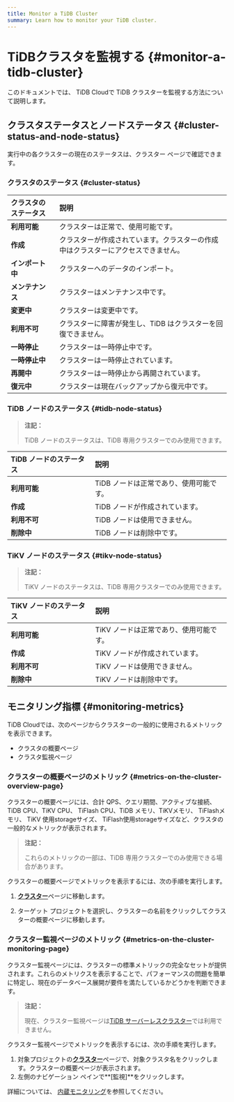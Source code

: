 ```yaml
---
title: Monitor a TiDB Cluster
summary: Learn how to monitor your TiDB cluster.
---
```


# TiDBクラスタを監視する {#monitor-a-tidb-cluster}

このドキュメントでは、 TiDB Cloudで TiDB クラスターを監視する方法について説明します。

## クラスタステータスとノードステータス {#cluster-status-and-node-status}

実行中の各クラスターの現在のステータスは、クラスター ページで確認できます。

### クラスタのステータス {#cluster-status}

| クラスタのステータス | 説明                                        |
| :--------- | :---------------------------------------- |
| **利用可能**   | クラスターは正常で、使用可能です。                         |
| **作成**     | クラスターが作成されています。クラスターの作成中はクラスターにアクセスできません。 |
| **インポート中** | クラスターへのデータのインポート。                         |
| **メンテナンス** | クラスターはメンテナンス中です。                          |
| **変更中**    | クラスターは変更中です。                              |
| **利用不可**   | クラスターに障害が発生し、TiDB はクラスターを回復できません。         |
| **一時停止**   | クラスターは一時停止中です。                            |
| **一時停止中**  | クラスターは一時停止されています。                         |
| **再開中**    | クラスターは一時停止から再開されています。                     |
| **復元中**    | クラスターは現在バックアップから復元中です。                    |

### TiDB ノードのステータス {#tidb-node-status}

> **注記：**
>
> TiDB ノードのステータスは、TiDB 専用クラスターでのみ使用できます。

| TiDB ノードのステータス | 説明                     |
| :------------- | :--------------------- |
| **利用可能**       | TiDB ノードは正常であり、使用可能です。 |
| **作成**         | TiDB ノードが作成されています。     |
| **利用不可**       | TiDB ノードは使用できません。      |
| **削除中**        | TiDB ノードは削除中です。        |

### TiKV ノードのステータス {#tikv-node-status}

> **注記：**
>
> TiKV ノードのステータスは、TiDB 専用クラスターでのみ使用できます。

| TiKV ノードのステータス | 説明                     |
| :------------- | :--------------------- |
| **利用可能**       | TiKV ノードは正常であり、使用可能です。 |
| **作成**         | TiKV ノードが作成されています。     |
| **利用不可**       | TiKV ノードは使用できません。      |
| **削除中**        | TiKV ノードは削除中です。        |

## モニタリング指標 {#monitoring-metrics}

TiDB Cloudでは、次のページからクラスターの一般的に使用されるメトリックを表示できます。

-   クラスタの概要ページ
-   クラスタ監視ページ

### クラスターの概要ページのメトリック {#metrics-on-the-cluster-overview-page}

クラスターの概要ページには、合計 QPS、クエリ期間、アクティブな接続、TiDB CPU、TiKV CPU、 TiFlash CPU、TiDB メモリ、TiKVメモリ、 TiFlashメモリ、 TiKV 使用storageサイズ、 TiFlash使用storageサイズなど、クラスタの一般的なメトリックが表示されます。

> **注記：**
>
> これらのメトリックの一部は、TiDB 専用クラスターでのみ使用できる場合があります。

クラスターの概要ページでメトリックを表示するには、次の手順を実行します。

1.  [**クラスター**](https://tidbcloud.com/console/clusters)ページに移動します。

2.  ターゲット プロジェクトを選択し、クラスターの名前をクリックしてクラスターの概要ページに移動します。

### クラスター監視ページのメトリック {#metrics-on-the-cluster-monitoring-page}

クラスター監視ページには、クラスターの標準メトリックの完全なセットが提供されます。これらのメトリクスを表示することで、パフォーマンスの問題を簡単に特定し、現在のデータベース展開が要件を満たしているかどうかを判断できます。

> **注記：**
>
> 現在、クラスター監視ページは[TiDB サーバーレスクラスター](/tidb-cloud/select-cluster-tier.md#tidb-serverless)では利用できません。

クラスター監視ページでメトリックを表示するには、次の手順を実行します。

1.  対象プロジェクトの[**クラスター**](https://tidbcloud.com/console/clusters)ページで、対象クラスタ名をクリックします。クラスターの概要ページが表示されます。
2.  左側のナビゲーション ペインで**[監視]**をクリックします。

詳細については、 [内蔵モニタリング](/tidb-cloud/built-in-monitoring.md)を参照してください。
